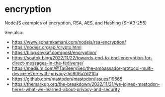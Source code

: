 # encryption
NodeJS examples of encryption, RSA, AES, and Hashing (SHA3-256)

See also:
* https://www.sohamkamani.com/nodejs/rsa-encryption/
* https://nodejs.org/api/crypto.html
* https://blog.soykaf.com/post/encryption/
* https://soatok.blog/2022/11/22/towards-end-to-end-encryption-for-direct-messages-in-the-fediverse/
* https://medium.com/@TalBeerySec/the-ambassador-protocol-multi-device-e2ee-with-privacy-5c906a2d210a
* https://github.com/mastodon/mastodon/issues/19565
* https://themarkup.org/the-breakdown/2022/11/21/we-joined-mastodon-heres-what-we-learned-about-privacy-and-security
